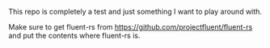 This repo is completely a test and just something I want to play around with.

Make sure to get fluent-rs from https://github.com/projectfluent/fluent-rs and put the contents
where fluent-rs is.
